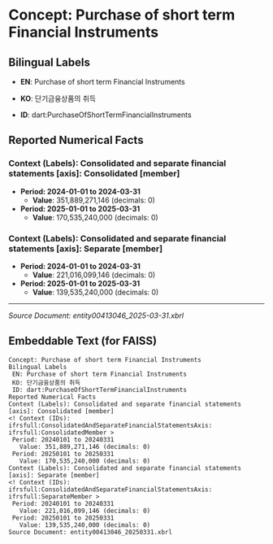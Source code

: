 # Concept: Purchase of short term Financial Instruments

## Bilingual Labels
- **EN**: Purchase of short term Financial Instruments
- **KO**: 단기금융상품의 취득

- **ID**: dart:PurchaseOfShortTermFinancialInstruments

## Reported Numerical Facts

### **Context (Labels): Consolidated and separate financial statements [axis]: Consolidated [member]**
<!-- Context (IDs): ifrs-full:ConsolidatedAndSeparateFinancialStatementsAxis: ifrs-full:ConsolidatedMember -->
- **Period: 2024-01-01 to 2024-03-31**
  - **Value**: 351,889,271,146 (decimals: 0)
- **Period: 2025-01-01 to 2025-03-31**
  - **Value**: 170,535,240,000 (decimals: 0)

### **Context (Labels): Consolidated and separate financial statements [axis]: Separate [member]**
<!-- Context (IDs): ifrs-full:ConsolidatedAndSeparateFinancialStatementsAxis: ifrs-full:SeparateMember -->
- **Period: 2024-01-01 to 2024-03-31**
  - **Value**: 221,016,099,146 (decimals: 0)
- **Period: 2025-01-01 to 2025-03-31**
  - **Value**: 139,535,240,000 (decimals: 0)

---
*Source Document: entity00413046_2025-03-31.xbrl*
## Embeddable Text (for FAISS)
```text
Concept: Purchase of short term Financial Instruments
Bilingual Labels
 EN: Purchase of short term Financial Instruments
 KO: 단기금융상품의 취득
 ID: dart:PurchaseOfShortTermFinancialInstruments
Reported Numerical Facts
Context (Labels): Consolidated and separate financial statements [axis]: Consolidated [member]
<! Context (IDs): ifrsfull:ConsolidatedAndSeparateFinancialStatementsAxis: ifrsfull:ConsolidatedMember >
 Period: 20240101 to 20240331
   Value: 351,889,271,146 (decimals: 0)
 Period: 20250101 to 20250331
   Value: 170,535,240,000 (decimals: 0)
Context (Labels): Consolidated and separate financial statements [axis]: Separate [member]
<! Context (IDs): ifrsfull:ConsolidatedAndSeparateFinancialStatementsAxis: ifrsfull:SeparateMember >
 Period: 20240101 to 20240331
   Value: 221,016,099,146 (decimals: 0)
 Period: 20250101 to 20250331
   Value: 139,535,240,000 (decimals: 0)
Source Document: entity00413046_20250331.xbrl
```
